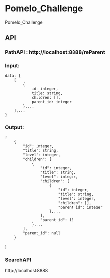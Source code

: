 # Pomelo_Challenge
Pomelo_Challenge

## API
### PathAPI : http://localhost:8888/reParent
### Input: 
    data: {
        [
            {
                id: integer,
                title: string,
                children: [],
                parent_id: integer
            },...
        ],...
    }

### Output:
    [
        {
            "id": integer,
            "title": string,
            "level": integer,
            "children": [
                {
                    "id": integer,
                    "title": string,
                    "level": integer,
                    "children": [
                        {
                            "id": integer,
                            "title": string,
                            "level": integer,
                            "children": [],
                            "parent_id": integer
                        },...
                    ],
                    "parent_id": 10
                },...
            ],
            "parent_id": null
        }
]

### SearchAPI 
http://localhost:8888